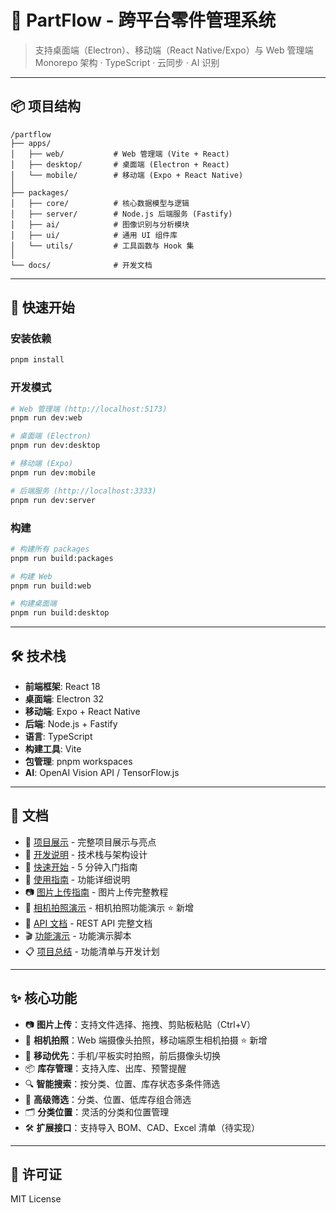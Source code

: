 # 🧩 PartFlow - 跨平台零件管理系统

> 支持桌面端（Electron）、移动端（React Native/Expo）与 Web 管理端  
> Monorepo 架构 · TypeScript · 云同步 · AI 识别

---

## 📦 项目结构

```
/partflow
├── apps/
│   ├── web/           # Web 管理端 (Vite + React)
│   ├── desktop/       # 桌面端 (Electron + React)
│   └── mobile/        # 移动端 (Expo + React Native)
│
├── packages/
│   ├── core/          # 核心数据模型与逻辑
│   ├── server/        # Node.js 后端服务 (Fastify)
│   ├── ai/            # 图像识别与分析模块
│   ├── ui/            # 通用 UI 组件库
│   └── utils/         # 工具函数与 Hook 集
│
└── docs/              # 开发文档
```

---

## 🚀 快速开始

### 安装依赖

```bash
pnpm install
```

### 开发模式

```bash
# Web 管理端 (http://localhost:5173)
pnpm run dev:web

# 桌面端 (Electron)
pnpm run dev:desktop

# 移动端 (Expo)
pnpm run dev:mobile

# 后端服务 (http://localhost:3333)
pnpm run dev:server
```

### 构建

```bash
# 构建所有 packages
pnpm run build:packages

# 构建 Web
pnpm run build:web

# 构建桌面端
pnpm run build:desktop
```

---

## 🛠️ 技术栈

- **前端框架**: React 18
- **桌面端**: Electron 32
- **移动端**: Expo + React Native
- **后端**: Node.js + Fastify
- **语言**: TypeScript
- **构建工具**: Vite
- **包管理**: pnpm workspaces
- **AI**: OpenAI Vision API / TensorFlow.js

---

## 📖 文档

- 🎉 [项目展示](./docs/项目展示.md) - 完整项目展示与亮点
- 📘 [开发说明](./docs/开发说明.md) - 技术栈与架构设计
- 🚀 [快速开始](./docs/快速开始.md) - 5 分钟入门指南
- 📖 [使用指南](./docs/使用指南.md) - 功能详细说明
- 📷 [图片上传指南](./docs/图片上传指南.md) - 图片上传完整教程
- 📸 [相机拍照演示](./docs/相机拍照功能演示.md) - 相机拍照功能演示 ⭐ 新增
- 📡 [API 文档](./docs/API文档.md) - REST API 完整文档
- 🎬 [功能演示](./docs/功能演示.md) - 功能演示脚本
- 📋 [项目总结](./docs/项目总结.md) - 功能清单与开发计划

---

## ✨ 核心功能

- 📷 **图片上传**：支持文件选择、拖拽、剪贴板粘贴（Ctrl+V）
- 📸 **相机拍照**：Web 端摄像头拍照，移动端原生相机拍摄 ⭐ 新增
- 📱 **移动优先**：手机/平板实时拍照，前后摄像头切换
- 📦 **库存管理**：支持入库、出库、预警提醒
- 🔍 **智能搜索**：按分类、位置、库存状态多条件筛选
- 🎯 **高级筛选**：分类、位置、低库存组合筛选
- 🗂️ **分类位置**：灵活的分类和位置管理
- 🛠️ **扩展接口**：支持导入 BOM、CAD、Excel 清单（待实现）

---

## 📝 许可证

MIT License

